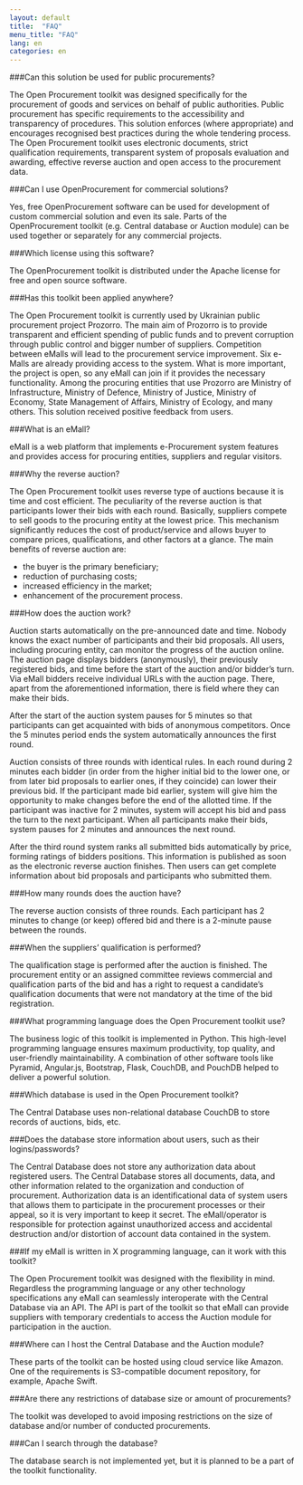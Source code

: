 ```yaml
---
layout: default
title:  "FAQ"
menu_title: "FAQ"
lang: en
categories: en
---
```


###Can this solution be used for public procurements?

The Open Procurement toolkit was designed specifically for the procurement of goods and services on behalf of public authorities. Public procurement has specific requirements to the accessibility and transparency of procedures. This solution enforces (where appropriate) and encourages recognised best practices during the whole tendering process. The Open Procurement toolkit uses electronic documents, strict qualification requirements, transparent system of proposals evaluation and awarding, effective reverse auction and open access to the procurement data.

###Can I use OpenProcurement for commercial solutions?

Yes, free OpenProcurement software can be used for development of custom commercial solution and even its sale. Parts of the OpenProcurement toolkit (e.g. Central database or Auction module) can be used together or separately for any commercial projects.

###Which license using this software?

The OpenProcurement toolkit is distributed under the Apache license for free and open source software.

###Has this toolkit been applied anywhere?

The Open Procurement toolkit is currently used by Ukrainian public procurement project Prozorro. The main aim of Prozorro is to provide transparent and efficient spending of public funds and to prevent corruption through public control and bigger number of suppliers. Competition between eMalls will lead to the procurement service improvement. Six e-Malls are already providing access to the system. What is more important, the project is open, so any eMall can join if it provides the necessary functionality. Among the procuring entities that use Prozorro are Ministry of Infrastructure, Ministry of Defence, Ministry of Justice, Ministry of Economy, State Management of Affairs, Ministry of Ecology, and many others. This solution received positive feedback from users. 

###What is an eMall?

eMall is a web platform that implements e-Procurement system features and provides access for procuring entities, suppliers and regular visitors.

###Why the reverse auction?

The Open Procurement toolkit uses reverse type of auctions because it is time and cost efficient. The peculiarity of the reverse auction is that participants lower their bids with each round. Basically, suppliers compete to sell goods to the procuring entity at the lowest price. This mechanism significantly reduces the cost of product/service and allows buyer to compare prices, qualifications, and other factors at a glance.
The main benefits of reverse auction are:

 * the buyer is the primary beneficiary; 
 * reduction of purchasing costs; 
 * increased efficiency in the market; 
 * enhancement of the procurement process.

###How does the auction work?

Auction starts automatically on the pre-announced date and time. Nobody knows the exact number of participants and their bid proposals. All users, including procuring entity, can monitor the progress of the auction online. The auction page displays bidders (anonymously), their previously registered bids, and time before the start of the auction and/or bidder’s turn. Via eMall bidders receive individual URLs with the auction page. There, apart from the aforementioned information, there is field where they can make their bids.

After the start of the auction system pauses for 5 minutes so that participants can get acquainted with bids of anonymous competitors. Once the 5 minutes period ends the system automatically announces the first round.

Auction consists of three rounds with identical rules. In each round during 2 minutes each bidder (in order from the higher initial bid to the lower one, or from later bid proposals to earlier ones, if they coincide) can lower their previous bid. If the participant made bid earlier, system will give him the opportunity to make changes before the end of the allotted time. If the participant was inactive for 2 minutes, system will accept his bid and pass the turn to the next participant. When all participants make their bids, system pauses for 2 minutes and announces the next round.

After the third round system ranks all submitted bids automatically by price, forming ratings of bidders positions. This information is published as soon as the electronic reverse auction finishes. Then users can get complete information about bid proposals and participants who submitted them.

###How many rounds does the auction have?

The reverse auction consists of three rounds. Each participant has 2 minutes to change (or keep) offered bid and there is a 2-minute pause between the rounds.

###When the suppliers’ qualification is performed?

The qualification stage is performed after the auction is finished. The procurement entity or an assigned committee reviews commercial and qualification parts of the bid and has a right to request a candidate’s qualification documents that were not mandatory at the time of the bid registration.

###What programming language does the Open Procurement toolkit use?

The business logic of this toolkit is implemented in Python. This high-level programming language ensures maximum productivity, top quality, and user-friendly maintainability. A combination of other software tools like Pyramid, Angular.js, Bootstrap, Flask, CouchDB, and PouchDB helped to deliver a powerful solution.

###Which database is used in the Open Procurement toolkit?

The Central Database uses non-relational database CouchDB to store records of auctions, bids, etc.

###Does the database store information about users, such as their logins/passwords?

The Central Database does not store any authorization data about registered users. The Central Database stores all documents, data, and other information related to the organization and conduction of procurement. Authorization data is an identificational data of system users that allows them to participate in the procurement processes or their appeal, so it is very important to keep it secret. The eMall/operator is responsible for protection against unauthorized access and accidental destruction and/or distortion of account data contained in the system. 

###If my eMall is written in X programming language, can it work with this toolkit?

The Open Procurement toolkit was designed with the flexibility in mind. Regardless the programming language or any other technology specifications any eMall can seamlessly interoperate with the Central Database via an API. The API is part of the toolkit so that eMall can provide suppliers with temporary credentials to access the Auction module for participation in the auction.

###Where can I host the Central Database and the Auction module?

These parts of the toolkit can be hosted using cloud service like Amazon. One of the requirements is S3-compatible document repository, for example, Apache Swift.

###Are there any restrictions of database size or amount of procurements?

The toolkit was developed to avoid imposing restrictions on the size of database and/or number of conducted procurements.

###Can I search through the database?

The database search is not implemented yet, but it is planned to be a part of the toolkit functionality.

